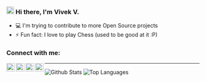 ### <img src="https://media.giphy.com/media/l15xvlS8trI0vLQIWb/giphy.gif" alt="Hi.gif" width="20px"> Hi there, I'm Vivek V.

- 💻 I'm trying to contribute to more Open Source projects
- ⚡ Fun fact: I love to play Chess (used to be good at it :P)

### Connect with me:

[<img align="left" alt="vivekv1996 | Facebook" width="22px" src="https://cdn.jsdelivr.net/npm/simple-icons@v3/icons/facebook.svg" />][facebook]
[<img align="left" alt="vivekv96 | Instagram" width="22px" src="https://cdn.jsdelivr.net/npm/simple-icons@v3/icons/instagram.svg" />][instagram]
[<img align="left" alt="vivekv96 | Twitter" width="22px" src="https://cdn.jsdelivr.net/npm/simple-icons@v3/icons/twitter.svg" />][twitter]
[<img align="left" alt="vivekv96 | LinkedIn" width="22px" src="https://cdn.jsdelivr.net/npm/simple-icons@v3/icons/linkedin.svg" />][linkedin]

---

![Github Stats](https://github-readme-stats.vercel.app/api?username=vivekv96&show_icons=true&include_all_commits=true&theme=highcontrast&count_private=true)
![Top Languages](https://github-readme-stats.vercel.app/api/top-langs/?username=vivekv96&layout=compact&theme=highcontrast)

[facebook]: https://www.facebook.com/vivekv1996
[twitter]: https://twitter.com/vivekv96
[instagram]: https://instagram.com/iamvivekv1996
[linkedin]: https://linkedin.com/in/vivekv96
